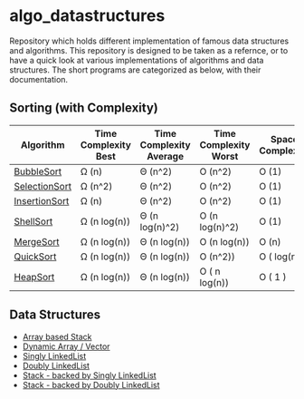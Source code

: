 # algo_datastructures
Repository which holds different implementation of famous data structures and algorithms. This repository is designed to be taken as a refernce, or to have a quick look at various implementations of algorithms and data structures. The short programs are categorized as below, with their documentation. 

## Sorting (with Complexity)

Algorithm | Time Complexity Best | Time Complexity Average | Time Complexity Worst | Space Complexity
--- | --- | --- | --- | ---
[BubbleSort](src/algo/sort/BubbleSort.java) | &Omega; (n) | &Theta; (n^2) | &Omicron; (n^2) | &Omicron; (1)
[SelectionSort](src/algo/sort/SelectionSort.java) | &Omega; (n^2) | &Theta; (n^2) | &Omicron; (n^2) | &Omicron; (1)
[InsertionSort](src/algo/sort/InsertionSort.java) | &Omega; (n) | &Theta; (n^2) | &Omicron; (n^2) | &Omicron; (1) 
[ShellSort](src/algo/sort/ShellSort.java) | &Omega; (n log(n)) | &Theta; (n log(n)^2) | &Omicron; (n log(n)^2) | &Omicron; (1) 
[MergeSort](src/algo/sort/MergeSort.java) | &Omega; (n log(n)) | &Theta; (n log(n)) | &Omicron; (n log(n)) | &Omicron; (n) 
[QuickSort](src/algo/sort/QuickSort.java) | &Omega; (n log(n)) | &Theta; (n log(n)) | &Omicron; (n^2)) | &Omicron; ( log(n) )
[HeapSort](src/algo/sort/HeapSort.java) | &Omega; (n log(n)) | &Theta; (n log(n)) | &Omicron; ( n log(n)) | &Omicron; ( 1 )

## Data Structures
* [Array based Stack](src/data/structure/Stack.java)
* [Dynamic Array / Vector ](src/data/structure/Vector.java)
* [Singly LinkedList](src/data/structure/SinglyLinkedList.java)
* [Doubly LinkedList](src/data/structure/DoublyLinkedList.java)
* [Stack - backed by Singly LinkedList](src/data/structure/StackSLL.java)
* [Stack - backed by Doubly LinkedList](src/data/structure/StackDLL.java)
